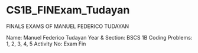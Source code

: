 # CS1B_FINExam_Tudayan
FINALS EXAMS OF MANUEL FEDERICO TUDAYAN

Name: Manuel Federico Tudayan
Year & Section: BSCS 1B
Coding Problems: 1, 2, 3, 4, 5
Activity No: Exam Fin

